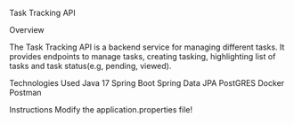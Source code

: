 Task Tracking API

Overview 

The Task Tracking API is a backend service for managing different tasks. It provides endpoints to manage tasks, creating tasking, highlighting list of tasks and task status(e.g, pending, viewed).

Technologies Used
Java 17
Spring Boot
Spring Data JPA
PostGRES
Docker
Postman

Instructions
Modify the application.properties file!

